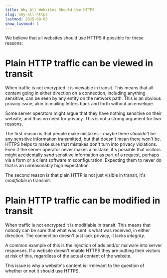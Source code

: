 ```yaml
---
title: Why All Websites Should Use HTTPS
slug: why-all-https
lastmod: 2025-08-03
show_lastmod: 1
---
```


We believe that all websites should use HTTPS if possible for these reasons:

# Plain HTTP traffic can be viewed in transit

When traffic is not encrypted it is viewable in transit. This means that all content going in either direction on a connection, including anything sensitive, can be seen by any entity on the network path. This is an obvious privacy issue, akin to mailing letters back and forth without an envelope.

Some server operators might argue that they have nothing sensitive on their website, and thus no need for privacy. This is not a strong argument for two reasons.

The first reason is that people make mistakes - maybe there *shouldn't* be any sensitive information transmitted, but that doesn't mean there won't be. HTTPS helps to make sure that mistakes don't turn into privacy violations. Even if the server operator never makes a mistake, it's possible that visitors might accidentally *send* sensitive information as part of a request, perhaps via a form or a client software misconfiguration. Expecting them to never do that is an unreasonably high expectation.

The second reason is that plain HTTP is not just visible in transit, it's *modifiable* in transmit.

# Plain HTTP traffic can be modified in transit

When traffic is not encrypted it is modifiable in transit. This means that nobody can be sure that what was sent is what was received, in either direction. The connection doesn't just lack privacy, it lacks *integrity*.

A common example of this is the injection of ads and/or malware into server responses. If a website doesn't enable HTTPS they are putting their visitors at risk of this, regardless of the actual content of the website.

This issue is why a website's content is irrelevant to the question of whether or not it should use HTTPS.
